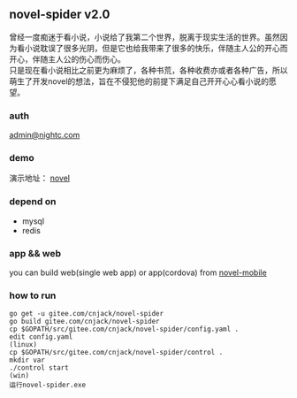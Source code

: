 ## novel-spider v2.0
曾经一度痴迷于看小说，小说给了我第二个世界，脱离于现实生活的世界。虽然因为看小说耽误了很多光阴，但是它也给我带来了很多的快乐，伴随主人公的开心而开心，伴随主人公的伤心而伤心。  
只是现在看小说相比之前更为麻烦了，各种书荒，各种收费亦或者各种广告，所以萌生了开发novel的想法，旨在不侵犯他的前提下满足自己开开心心看小说的愿望。  

### auth
admin@nightc.com

### demo
演示地址： [novel](https://novel.nightc.com) 
### depend on
 - mysql
 - redis
### app && web
you can build web(single web app) or app(cordova) from [novel-mobile](https://gitee.com/cnjack/novel-mobile)
### how to run

```
go get -u gitee.com/cnjack/novel-spider
go build gitee.com/cnjack/novel-spider
cp $GOPATH/src/gitee.com/cnjack/novel-spider/config.yaml .
edit config.yaml
(linux)
cp $GOPATH/src/gitee.com/cnjack/novel-spider/control .
mkdir var
./control start
(win)
运行novel-spider.exe
```